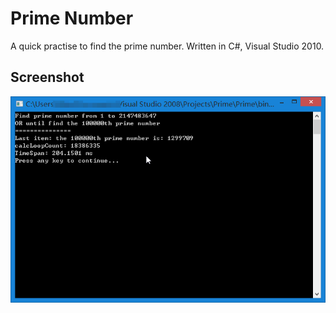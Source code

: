 Prime Number
============
A quick practise to find the prime number.
Written in C#, Visual Studio 2010.


Screenshot
----------
![Screenshot001](screenshot001.png)